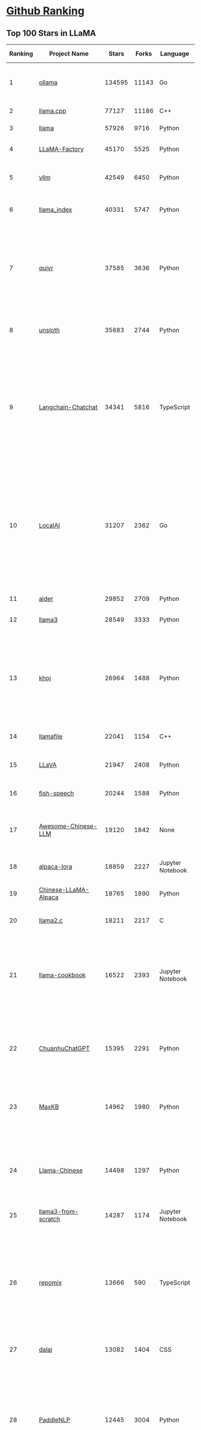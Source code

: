 [Github Ranking](../README.md)
==========

## Top 100 Stars in LLaMA

| Ranking | Project Name | Stars | Forks | Language | Open Issues | Description | Last Commit |
| ------- | ------------ | ----- | ----- | -------- | ----------- | ----------- | ----------- |
| 1 | [ollama](https://github.com/ollama/ollama) | 134595 | 11143 | Go | 1493 | Get up and running with Llama 3.3, DeepSeek-R1, Phi-4, Gemma 3, and other large language models. | 2025-03-24T20:16:45Z |
| 2 | [llama.cpp](https://github.com/ggml-org/llama.cpp) | 77127 | 11186 | C++ | 343 | LLM inference in C/C++ | 2025-03-25T02:14:04Z |
| 3 | [llama](https://github.com/meta-llama/llama) | 57926 | 9716 | Python | 424 | Inference code for Llama models | 2025-01-26T21:42:26Z |
| 4 | [LLaMA-Factory](https://github.com/hiyouga/LLaMA-Factory) | 45170 | 5525 | Python | 394 | Unified Efficient Fine-Tuning of 100+ LLMs & VLMs (ACL 2024) | 2025-03-25T03:23:50Z |
| 5 | [vllm](https://github.com/vllm-project/vllm) | 42549 | 6450 | Python | 1521 | A high-throughput and memory-efficient inference and serving engine for LLMs | 2025-03-25T02:41:45Z |
| 6 | [llama_index](https://github.com/run-llama/llama_index) | 40331 | 5747 | Python | 728 | LlamaIndex is the leading framework for building LLM-powered agents over your data. | 2025-03-24T22:24:55Z |
| 7 | [quivr](https://github.com/QuivrHQ/quivr) | 37585 | 3636 | Python | 24 | Opiniated RAG for integrating GenAI in your apps 🧠   Focus on your product rather than the RAG. Easy integration in existing products with customisation!  Any LLM: GPT4, Groq, Llama. Any Vectorstore: PGVector, Faiss. Any Files. Anyway you want.  | 2025-03-14T15:10:35Z |
| 8 | [unsloth](https://github.com/unslothai/unsloth) | 35683 | 2744 | Python | 926 | Finetune Llama 3.3, DeepSeek-R1, Gemma 3 & Reasoning LLMs 2x faster with 70% less memory! 🦥 | 2025-03-22T01:02:15Z |
| 9 | [Langchain-Chatchat](https://github.com/chatchat-space/Langchain-Chatchat) | 34341 | 5816 | TypeScript | 190 | Langchain-Chatchat（原Langchain-ChatGLM）基于 Langchain 与 ChatGLM, Qwen 与 Llama 等语言模型的 RAG 与 Agent 应用 \| Langchain-Chatchat (formerly langchain-ChatGLM), local knowledge based LLM (like ChatGLM, Qwen and Llama) RAG and Agent app with langchain  | 2024-11-29T05:06:44Z |
| 10 | [LocalAI](https://github.com/mudler/LocalAI) | 31207 | 2362 | Go | 416 | :robot: The free, Open Source alternative to OpenAI, Claude and others. Self-hosted and local-first. Drop-in replacement for OpenAI,  running on consumer-grade hardware. No GPU required. Runs gguf, transformers, diffusers and many more models architectures. Features: Generate Text, Audio, Video, Images, Voice Cloning, Distributed, P2P inference | 2025-03-24T21:37:16Z |
| 11 | [aider](https://github.com/Aider-AI/aider) | 29852 | 2709 | Python | 648 | aider is AI pair programming in your terminal | 2025-03-25T02:35:27Z |
| 12 | [llama3](https://github.com/meta-llama/llama3) | 28549 | 3333 | Python | 169 | The official Meta Llama 3 GitHub site | 2025-01-26T21:39:06Z |
| 13 | [khoj](https://github.com/khoj-ai/khoj) | 26964 | 1488 | Python | 67 | Your AI second brain. Self-hostable. Get answers from the web or your docs. Build custom agents, schedule automations, do deep research. Turn any online or local LLM into your personal, autonomous AI (gpt, claude, gemini, llama, qwen, mistral). Get started - free. | 2025-03-24T04:57:20Z |
| 14 | [llamafile](https://github.com/Mozilla-Ocho/llamafile) | 22041 | 1154 | C++ | 141 | Distribute and run LLMs with a single file. | 2025-03-24T16:36:01Z |
| 15 | [LLaVA](https://github.com/haotian-liu/LLaVA) | 21947 | 2408 | Python | 1056 | [NeurIPS'23 Oral] Visual Instruction Tuning (LLaVA) built towards GPT-4V level capabilities and beyond. | 2024-08-12T09:52:38Z |
| 16 | [fish-speech](https://github.com/fishaudio/fish-speech) | 20244 | 1588 | Python | 32 | SOTA Open Source TTS | 2025-03-20T08:59:55Z |
| 17 | [Awesome-Chinese-LLM](https://github.com/HqWu-HITCS/Awesome-Chinese-LLM) | 19120 | 1842 | None | 5 | 整理开源的中文大语言模型，以规模较小、可私有化部署、训练成本较低的模型为主，包括底座模型，垂直领域微调及应用，数据集与教程等。 | 2024-09-19T11:06:18Z |
| 18 | [alpaca-lora](https://github.com/tloen/alpaca-lora) | 18859 | 2227 | Jupyter Notebook | 333 | Instruct-tune LLaMA on consumer hardware | 2024-07-29T13:37:49Z |
| 19 | [Chinese-LLaMA-Alpaca](https://github.com/ymcui/Chinese-LLaMA-Alpaca) | 18765 | 1890 | Python | 1 | 中文LLaMA&Alpaca大语言模型+本地CPU/GPU训练部署 (Chinese LLaMA & Alpaca LLMs) | 2024-04-30T04:28:38Z |
| 20 | [llama2.c](https://github.com/karpathy/llama2.c) | 18211 | 2217 | C | 122 | Inference Llama 2 in one file of pure C | 2024-08-06T09:44:40Z |
| 21 | [llama-cookbook](https://github.com/meta-llama/llama-cookbook) | 16522 | 2393 | Jupyter Notebook | 15 | Welcome to the Llama Cookbook! This is your go to guide for Building with Llama: Getting started with Inference, Fine-Tuning, RAG. We also show you how to solve end to end problems using Llama model family and using them on various provider services   | 2025-03-17T18:11:49Z |
| 22 | [ChuanhuChatGPT](https://github.com/GaiZhenbiao/ChuanhuChatGPT) | 15395 | 2291 | Python | 122 | GUI for ChatGPT API and many LLMs. Supports agents, file-based QA, GPT finetuning and query with web search. All with a neat UI. | 2025-03-13T09:36:38Z |
| 23 | [MaxKB](https://github.com/1Panel-dev/MaxKB) | 14962 | 1980 | Python | 134 | 💬 Ready-to-use & flexible RAG Chatbot, supporting mainstream large language models (LLMs) such as DeepSeek-R1, Llama 3.3, Qwen2, OpenAI and more. | 2025-03-25T03:22:01Z |
| 24 | [Llama-Chinese](https://github.com/LlamaFamily/Llama-Chinese) | 14498 | 1297 | Python | 196 | Llama中文社区，Llama3在线体验和微调模型已开放，实时汇总最新Llama3学习资料，已将所有代码更新适配Llama3，构建最好的中文Llama大模型，完全开源可商用 | 2024-09-05T13:50:43Z |
| 25 | [llama3-from-scratch](https://github.com/naklecha/llama3-from-scratch) | 14287 | 1174 | Jupyter Notebook | 13 | llama3 implementation one matrix multiplication at a time | 2024-05-23T14:34:05Z |
| 26 | [repomix](https://github.com/yamadashy/repomix) | 13666 | 590 | TypeScript | 60 | 📦 Repomix (formerly Repopack) is a powerful tool that packs your entire repository into a single, AI-friendly file. Perfect for when you need to feed your codebase to Large Language Models (LLMs) or other AI tools like Claude, ChatGPT, DeepSeek, Perplexity, Gemini, Gemma, Llama, Grok, and more. | 2025-03-24T15:25:09Z |
| 27 | [dalai](https://github.com/cocktailpeanut/dalai) | 13082 | 1404 | CSS | 293 | The simplest way to run LLaMA on your local machine | 2024-06-18T20:29:46Z |
| 28 | [PaddleNLP](https://github.com/PaddlePaddle/PaddleNLP) | 12445 | 3004 | Python | 267 | 👑 Easy-to-use and powerful NLP and LLM library with 🤗 Awesome model zoo, supporting wide-range of NLP tasks from research to industrial applications, including 🗂Text Classification,  🔍 Neural Search, ❓ Question Answering, ℹ️ Information Extraction, 📄 Document Intelligence, 💌 Sentiment Analysis etc.  | 2025-03-25T03:28:58Z |
| 29 | [sglang](https://github.com/sgl-project/sglang) | 12372 | 1344 | Python | 427 | SGLang is a fast serving framework for large language models and vision language models. | 2025-03-25T03:11:15Z |
| 30 | [h2ogpt](https://github.com/h2oai/h2ogpt) | 11733 | 1290 | Python | 284 | Private chat with local GPT with document, images, video, etc. 100% private, Apache 2.0. Supports oLLaMa, Mixtral, llama.cpp, and more. Demo: https://gpt.h2o.ai/ https://gpt-docs.h2o.ai/ | 2025-03-24T08:30:06Z |
| 31 | [ludwig](https://github.com/ludwig-ai/ludwig) | 11392 | 1204 | Python | 38 | Low-code framework for building custom LLMs, neural networks, and other AI models | 2025-03-03T20:40:07Z |
| 32 | [mastra](https://github.com/mastra-ai/mastra) | 11216 | 530 | TypeScript | 70 | The TypeScript AI agent framework. ⚡ Assistants, RAG, observability. Supports any LLM: GPT-4, Claude, Gemini, Llama. | 2025-03-25T03:34:25Z |
| 33 | [OpenLLM](https://github.com/bentoml/OpenLLM) | 11020 | 704 | Python | 0 | Run any open-source LLMs, such as DeepSeek and Llama, as OpenAI compatible API endpoint in the cloud. | 2025-03-24T19:08:56Z |
| 34 | [llama-gpt](https://github.com/getumbrel/llama-gpt) | 10947 | 719 | TypeScript | 84 | A self-hosted, offline, ChatGPT-like chatbot. Powered by Llama 2. 100% private, with no data leaving your device. New: Code Llama support! | 2024-04-23T18:56:06Z |
| 35 | [shell_gpt](https://github.com/TheR1D/shell_gpt) | 10587 | 834 | Python | 84 | A command-line productivity tool powered by AI large language models like GPT-4, will help you accomplish your tasks faster and more efficiently. | 2025-02-17T04:11:14Z |
| 36 | [petals](https://github.com/bigscience-workshop/petals) | 9511 | 545 | Python | 90 | 🌸 Run LLMs at home, BitTorrent-style. Fine-tuning and inference up to 10x faster than offloading | 2024-09-07T11:54:28Z |
| 37 | [llama-cpp-python](https://github.com/abetlen/llama-cpp-python) | 8854 | 1094 | Python | 527 | Python bindings for llama.cpp | 2025-03-24T23:24:33Z |
| 38 | [TinyLlama](https://github.com/jzhang38/TinyLlama) | 8338 | 519 | Python | 43 | The TinyLlama project is an open endeavor to pretrain a 1.1B Llama model on 3 trillion tokens. | 2024-05-03T20:21:20Z |
| 39 | [PowerInfer](https://github.com/SJTU-IPADS/PowerInfer) | 8162 | 426 | C++ | 106 | High-speed Large Language Model Serving for Local Deployment | 2025-02-19T08:15:55Z |
| 40 | [BELLE](https://github.com/LianjiaTech/BELLE) | 8091 | 765 | HTML | 104 | BELLE: Be Everyone's Large Language model Engine（开源中文对话大模型） | 2024-10-16T11:38:59Z |
| 41 | [bisheng](https://github.com/dataelement/bisheng) | 7887 | 1327 | Python | 83 | BISHENG is an open LLM devops platform for next generation Enterprise AI applications. Powerful and comprehensive features include: GenAI workflow, RAG, Agent, Unified model management, Evaluation, SFT, Dataset Management, Enterprise-level System Management, Observability and more. | 2025-03-25T03:31:01Z |
| 42 | [reor](https://github.com/reorproject/reor) | 7757 | 466 | TypeScript | 108 | Private & local AI personal knowledge management app for high entropy people. | 2025-03-24T13:34:48Z |
| 43 | [ipex-llm](https://github.com/intel/ipex-llm) | 7625 | 1333 | Python | 1102 | Accelerate local LLM inference and finetuning (LLaMA, Mistral, ChatGLM, Qwen, DeepSeek, Mixtral, Gemma, Phi, MiniCPM, Qwen-VL, MiniCPM-V, etc.) on Intel XPU (e.g., local PC with iGPU and NPU, discrete GPU such as Arc, Flex and Max); seamlessly integrate with llama.cpp, Ollama, HuggingFace, LangChain, LlamaIndex, vLLM, DeepSpeed, Axolotl, etc. | 2025-03-25T02:07:55Z |
| 44 | [llama-stack](https://github.com/meta-llama/llama-stack) | 7567 | 945 | Python | 160 | Composable building blocks to build Llama Apps | 2025-03-24T19:42:55Z |
| 45 | [GPTCache](https://github.com/zilliztech/GPTCache) | 7472 | 533 | Python | 71 | Semantic cache for LLMs. Fully integrated with LangChain and llama_index.  | 2024-09-18T02:05:21Z |
| 46 | [open_llama](https://github.com/openlm-research/open_llama) | 7464 | 396 | None | 36 | OpenLLaMA, a permissively licensed open source reproduction of Meta AI’s LLaMA 7B trained on the RedPajama dataset | 2023-07-16T13:42:13Z |
| 47 | [inference](https://github.com/xorbitsai/inference) | 7192 | 589 | Python | 162 | Replace OpenAI GPT with another LLM in your app by changing a single line of code. Xinference gives you the freedom to use any LLM you need. With Xinference, you're empowered to run inference with any open-source language models, speech recognition models, and multimodal models, whether in the cloud, on-premises, or even on your laptop. | 2025-03-21T07:17:53Z |
| 48 | [Chinese-LLaMA-Alpaca-2](https://github.com/ymcui/Chinese-LLaMA-Alpaca-2) | 7156 | 575 | Python | 1 | 中文LLaMA-2 & Alpaca-2大模型二期项目 + 64K超长上下文模型 (Chinese LLaMA-2 & Alpaca-2 LLMs with 64K long context models) | 2024-09-23T02:52:19Z |
| 49 | [langchain4j](https://github.com/langchain4j/langchain4j) | 6608 | 1238 | Java | 385 | Java version of LangChain | 2025-03-21T17:52:29Z |
| 50 | [AstrBot](https://github.com/Soulter/AstrBot) | 6522 | 396 | Python | 187 | ✨ 易上手的多平台 LLM 聊天机器人及开发框架 ✨ 平台支持 QQ、QQ频道、Telegram、微信、企微、飞书 \| OpenAI、DeepSeek、Gemini、硅基流动、月之暗面、Ollama、OneAPI、Dify 等。附带 WebUI。 | 2025-03-25T03:31:52Z |
| 51 | [ms-swift](https://github.com/modelscope/ms-swift) | 6513 | 556 | Python | 467 | Use PEFT or Full-parameter to finetune 500+ LLMs (Qwen2.5, InternLM3, GLM4, Llama3.3, Mistral, Yi1.5, Baichuan2, DeepSeek-R1, ...) and 200+ MLLMs (Qwen2.5-VL, Qwen2-Audio, Llama3.2-Vision, Llava, InternVL2.5, MiniCPM-V-2.6, GLM4v, Xcomposer2.5, Yi-VL, DeepSeek-VL2, Phi3.5-Vision, GOT-OCR2, ...). | 2025-03-25T03:35:07Z |
| 52 | [k8sgpt](https://github.com/k8sgpt-ai/k8sgpt) | 6372 | 760 | Go | 72 | Giving Kubernetes Superpowers to everyone | 2025-03-24T16:45:29Z |
| 53 | [Firefly](https://github.com/yangjianxin1/Firefly) | 6279 | 566 | Python | 204 | Firefly: 大模型训练工具，支持训练Qwen2.5、Qwen2、Yi1.5、Phi-3、Llama3、Gemma、MiniCPM、Yi、Deepseek、Orion、Xverse、Mixtral-8x7B、Zephyr、Mistral、Baichuan2、Llma2、Llama、Qwen、Baichuan、ChatGLM2、InternLM、Ziya2、Vicuna、Bloom等大模型 | 2024-10-24T02:27:42Z |
| 54 | [lit-llama](https://github.com/Lightning-AI/lit-llama) | 6042 | 521 | Python | 109 | Implementation of the LLaMA language model based on nanoGPT. Supports flash attention, Int8 and GPTQ 4bit quantization, LoRA and LLaMA-Adapter fine-tuning, pre-training. Apache 2.0-licensed. | 2024-09-06T11:38:12Z |
| 55 | [promptfoo](https://github.com/promptfoo/promptfoo) | 5960 | 488 | TypeScript | 146 | Test your prompts, agents, and RAGs. Red teaming, pentesting, and vulnerability scanning for LLMs. Compare performance of GPT, Claude, Gemini, Llama, and more. Simple declarative configs with command line and CI/CD integration. | 2025-03-25T00:40:33Z |
| 56 | [llama-models](https://github.com/meta-llama/llama-models) | 5947 | 1012 | Python | 89 | Utilities intended for use with Llama models. | 2025-03-01T18:35:13Z |
| 57 | [LaWGPT](https://github.com/pengxiao-song/LaWGPT) | 5947 | 552 | Python | 86 |  🎉 Repo for LaWGPT, Chinese-Llama tuned with Chinese Legal knowledge. 基于中文法律知识的大语言模型 | 2024-06-11T07:20:19Z |
| 58 | [lmdeploy](https://github.com/InternLM/lmdeploy) | 5908 | 513 | Python | 389 | LMDeploy is a toolkit for compressing, deploying, and serving LLMs. | 2025-03-25T01:29:08Z |
| 59 | [LLaMA-Adapter](https://github.com/OpenGVLab/LLaMA-Adapter) | 5838 | 380 | Python | 106 | [ICLR 2024] Fine-tuning LLaMA to follow Instructions within 1 Hour and 1.2M Parameters | 2024-03-14T08:12:53Z |
| 60 | [airllm](https://github.com/lyogavin/airllm) | 5744 | 455 | Jupyter Notebook | 111 | AirLLM 70B inference with single 4GB GPU | 2024-11-24T23:32:29Z |
| 61 | [llamacoder](https://github.com/Nutlope/llamacoder) | 5723 | 1243 | TypeScript | 37 | Open source Claude Artifacts – built with Llama 3.1 405B | 2025-01-22T11:28:23Z |
| 62 | [serge](https://github.com/serge-chat/serge) | 5707 | 403 | Svelte | 18 | A web interface for chatting with Alpaca through llama.cpp. Fully dockerized, with an easy to use API. | 2025-03-24T08:16:51Z |
| 63 | [Baichuan-7B](https://github.com/baichuan-inc/Baichuan-7B) | 5690 | 508 | Python | 85 | A large-scale 7B pretraining language model developed by BaiChuan-Inc. | 2024-07-18T14:23:01Z |
| 64 | [mergekit](https://github.com/arcee-ai/mergekit) | 5470 | 519 | Python | 197 | Tools for merging pretrained large language models. | 2025-03-24T23:16:08Z |
| 65 | [llama-fs](https://github.com/iyaja/llama-fs) | 5212 | 327 | TypeScript | 44 | A self-organizing file system with llama 3 | 2025-02-18T01:58:14Z |
| 66 | [enchanted](https://github.com/gluonfield/enchanted) | 5084 | 324 | Swift | 88 | Enchanted is iOS and macOS app for chatting with private self hosted language models such as Llama2, Mistral or Vicuna using Ollama. | 2025-03-19T20:19:21Z |
| 67 | [llm-answer-engine](https://github.com/developersdigest/llm-answer-engine) | 4872 | 768 | TypeScript | 25 | Build a Perplexity-Inspired Answer Engine Using Next.js, Groq, Llama-3, Langchain, OpenAI, Upstash, Brave & Serper | 2024-09-28T16:41:53Z |
| 68 | [Huatuo-Llama-Med-Chinese](https://github.com/SCIR-HI/Huatuo-Llama-Med-Chinese) | 4712 | 476 | Python | 29 | Repo for BenTsao [original name: HuaTuo (华驼)], Instruction-tuning Large Language Models with Chinese Medical Knowledge. 本草（原名：华驼）模型仓库，基于中文医学知识的大语言模型指令微调 | 2025-02-21T02:04:37Z |
| 69 | [Liger-Kernel](https://github.com/linkedin/Liger-Kernel) | 4706 | 284 | Python | 52 | Efficient Triton Kernels for LLM Training | 2025-03-24T18:11:57Z |
| 70 | [llm-scraper](https://github.com/mishushakov/llm-scraper) | 4649 | 270 | TypeScript | 11 | Turn any webpage into structured data using LLMs | 2024-08-30T17:36:16Z |
| 71 | [YuE](https://github.com/multimodal-art-projection/YuE) | 4547 | 496 | Python | 53 | YuE: Open Full-song Music Generation Foundation Model, something similar to Suno.ai but open | 2025-03-18T08:33:07Z |
| 72 | [awesome-LLM-resourses](https://github.com/WangRongsheng/awesome-LLM-resourses) | 4448 | 461 | None | 0 | 🧑‍🚀 全世界最好的LLM资料总结（数据处理、模型训练、模型部署、o1 模型、MCP、小语言模型、视觉语言模型） \| Summary of the world's best LLM resources.  | 2025-03-25T03:11:41Z |
| 73 | [GPT-4-LLM](https://github.com/Instruction-Tuning-with-GPT-4/GPT-4-LLM) | 4284 | 304 | HTML | 13 | Instruction Tuning with GPT-4 | 2023-06-11T13:40:30Z |
| 74 | [h2o-llmstudio](https://github.com/h2oai/h2o-llmstudio) | 4241 | 442 | Python | 36 | H2O LLM Studio - a framework and no-code GUI for fine-tuning LLMs. Documentation: https://docs.h2o.ai/h2o-llmstudio/ | 2025-03-07T08:32:53Z |
| 75 | [g1](https://github.com/bklieger-groq/g1) | 4200 | 380 | Python | 1 | g1: Using Llama-3.1 70b on Groq to create o1-like reasoning chains | 2025-01-27T18:36:13Z |
| 76 | [llama-stack-apps](https://github.com/meta-llama/llama-stack-apps) | 4176 | 615 | None | 19 | Agentic components of the Llama Stack APIs | 2025-03-25T02:23:05Z |
| 77 | [llama-dl](https://github.com/shawwn/llama-dl) | 4163 | 418 | Shell | 9 | High-speed download of LLaMA, Facebook's 65B parameter GPT model | 2023-06-28T16:56:55Z |
| 78 | [Chinese-Vicuna](https://github.com/Facico/Chinese-Vicuna) | 4152 | 419 | C | 65 | Chinese-Vicuna: A Chinese Instruction-following LLaMA-based Model —— 一个中文低资源的llama+lora方案，结构参考alpaca | 2024-11-14T12:37:47Z |
| 79 | [llama3-Chinese-chat](https://github.com/CrazyBoyM/llama3-Chinese-chat) | 4139 | 340 | Python | 29 | Llama3、Llama3.1 中文仓库（随书籍撰写中...  各种网友及厂商微调、魔改版本有趣权重 & 训练、推理、评测、部署教程视频 & 文档） | 2024-09-16T10:05:58Z |
| 80 | [data-juicer](https://github.com/modelscope/data-juicer) | 4026 | 223 | Python | 29 | Data processing for and with foundation models!  🍎 🍋 🌽 ➡️ ➡️🍸 🍹 🍷 | 2025-03-24T21:51:51Z |
| 81 | [llama_cloud_services](https://github.com/run-llama/llama_cloud_services) | 3817 | 376 | Python | 229 | Knowledge Agents and Management in the Cloud | 2025-03-22T16:34:40Z |
| 82 | [MedicalGPT](https://github.com/shibing624/MedicalGPT) | 3743 | 549 | Python | 41 | MedicalGPT: Training Your Own Medical GPT Model with ChatGPT Training Pipeline. 训练医疗大模型，实现了包括增量预训练(PT)、有监督微调(SFT)、RLHF、DPO、ORPO、GRPO。 | 2025-03-20T02:32:43Z |
| 83 | [llama-hub](https://github.com/run-llama/llama-hub) | 3473 | 736 | Jupyter Notebook | 82 | A library of data loaders for LLMs made by the community -- to be used with LlamaIndex and/or LangChain | 2024-03-01T15:17:16Z |
| 84 | [obsidian-smart-connections](https://github.com/brianpetro/obsidian-smart-connections) | 3446 | 201 | JavaScript | 342 | Chat with your notes & see links to related content with AI embeddings. Use local models or 100+ via APIs like Claude, Gemini, ChatGPT & Llama 3 | 2025-03-23T20:45:23Z |
| 85 | [fastllm](https://github.com/ztxz16/fastllm) | 3444 | 351 | C++ | 234 | 纯c++的全平台llm加速库，支持python调用，chatglm-6B级模型单卡可达10000+token / s，支持glm, llama, moss基座，手机端流畅运行 | 2025-03-19T10:18:29Z |
| 86 | [casibase](https://github.com/casibase/casibase) | 3361 | 398 | Go | 33 | ⚡️Open-source enterprise-level AI knowledge base and Manus-like agent management platform with admin UI, user management and Single-Sign-On⚡️, supports ChatGPT, Claude, DeepSeek R1, Llama, Ollama, HuggingFace, etc., chat bot demo: https://ai.casibase.com, admin UI demo: https://ai-admin.casibase.com | 2025-03-24T15:09:08Z |
| 87 | [higgsfield](https://github.com/higgsfield-ai/higgsfield) | 3322 | 558 | Jupyter Notebook | 1 | Fault-tolerant, highly scalable GPU orchestration, and a machine learning framework designed for training models with billions to trillions of parameters | 2024-05-25T17:43:07Z |
| 88 | [zero_nlp](https://github.com/yuanzhoulvpi2017/zero_nlp) | 3317 | 392 | Jupyter Notebook | 100 | 中文nlp解决方案(大模型、数据、模型、训练、推理)  | 2025-02-12T13:56:56Z |
| 89 | [YAYI](https://github.com/wenge-research/YAYI) | 3263 | 43 | Python | 0 | 雅意大模型：为客户打造安全可靠的专属大模型，基于大规模中英文多领域指令数据训练的 LlaMA 2 & BLOOM 系列模型，由中科闻歌算法团队研发。(Repo for YaYi Chinese LLMs based on LlaMA2 & BLOOM) | 2024-01-17T07:37:16Z |
| 90 | [LangChain-ChatGLM-Webui](https://github.com/X-D-Lab/LangChain-ChatGLM-Webui) | 3243 | 489 | Python | 45 | 基于LangChain和ChatGLM-6B等系列LLM的针对本地知识库的自动问答 | 2024-04-15T15:03:05Z |
| 91 | [InternGPT](https://github.com/OpenGVLab/InternGPT) | 3214 | 231 | Python | 19 | InternGPT (iGPT) is an open source demo platform where you can easily showcase your AI models. Now it supports DragGAN, ChatGPT, ImageBind, multimodal chat like GPT-4, SAM, interactive image editing, etc. Try it at igpt.opengvlab.com (支持DragGAN、ChatGPT、ImageBind、SAM的在线Demo系统) | 2024-08-20T12:51:03Z |
| 92 | [langroid](https://github.com/langroid/langroid) | 3175 | 306 | Python | 53 | Harness LLMs with Multi-Agent Programming | 2025-03-21T21:18:47Z |
| 93 | [tensorzero](https://github.com/tensorzero/tensorzero) | 3140 | 194 | Rust | 112 | TensorZero creates a feedback loop for optimizing LLM applications — turning production data into smarter, faster, and cheaper models. | 2025-03-25T01:02:05Z |
| 94 | [LLamaSharp](https://github.com/SciSharp/LLamaSharp) | 3055 | 400 | C# | 156 | A C#/.NET library to run LLM (🦙LLaMA/LLaVA) on your local device efficiently. | 2025-03-20T22:22:17Z |
| 95 | [lightllm](https://github.com/ModelTC/lightllm) | 3052 | 244 | Python | 71 | LightLLM is a Python-based LLM (Large Language Model) inference and serving framework, notable for its lightweight design, easy scalability, and high-speed performance. | 2025-03-25T02:34:06Z |
| 96 | [Linly](https://github.com/CVI-SZU/Linly) | 3049 | 234 | Python | 109 | Chinese-LLaMA 1&2、Chinese-Falcon 基础模型；ChatFlow中文对话模型；中文OpenLLaMA模型；NLP预训练/指令微调数据集 | 2024-04-14T05:19:19Z |
| 97 | [GPTQ-for-LLaMa](https://github.com/qwopqwop200/GPTQ-for-LLaMa) | 3044 | 462 | Python | 61 | 4 bits quantization of LLaMA using GPTQ | 2024-07-13T04:45:28Z |
| 98 | [PurpleLlama](https://github.com/meta-llama/PurpleLlama) | 2975 | 500 | Python | 6 | Set of tools to assess and improve LLM security. | 2025-02-14T21:34:34Z |
| 99 | [Video-LLaMA](https://github.com/DAMO-NLP-SG/Video-LLaMA) | 2963 | 270 | Python | 62 | [EMNLP 2023 Demo] Video-LLaMA: An Instruction-tuned Audio-Visual Language Model for Video Understanding | 2024-06-04T07:06:41Z |
| 100 | [AGiXT](https://github.com/Josh-XT/AGiXT) | 2945 | 395 | Python | 7 | AGiXT is a dynamic AI Agent Automation Platform that seamlessly orchestrates instruction management and complex task execution across diverse AI providers. Combining adaptive memory, smart features, and a versatile plugin system, AGiXT delivers efficient and comprehensive AI solutions. | 2025-03-22T19:50:00Z |

